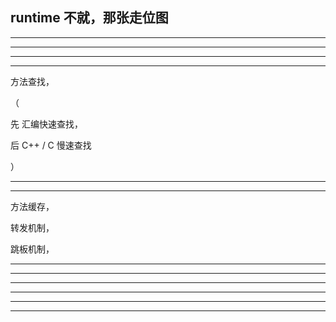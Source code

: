 ## runtime 不就，那张走位图


<hr>


<hr>


<hr>


<hr>


方法查找， 

（   


先
汇编快速查找，     






后
C++ / C
慢速查找




）


<hr>

<hr>


方法缓存，


转发机制，


跳板机制，


<hr>


<hr>



<hr>


<hr>




<hr>


<hr>
